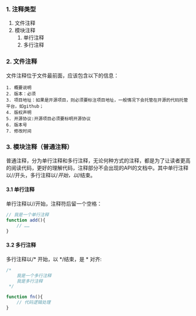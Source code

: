 ### 1. 注释类型

1. 文件注释
2. 模块注释
   1. 单行注释
   2. 多行注释

### 2. 文件注释

文件注释位于文件最前面，应该包含以下的信息：

 	1. 概要说明
 	2. 版本：必须
 	3. 项目地址：如果是开源项目，则必须要标注项目地址，一般情况下会托管在开源的代码托管平台，如github；
 	4. 版权声明
 	5. 开源协议:开源项目必须要标明开源协议
 	6. 版本号
 	7. 修改时间

### 3. 模块注释（普通注释）

普通注释，分为单行注释和多行注释，无论何种方式的注释，都是为了让读者更高的阅读代码，更好的理解代码，注释部分不会出现的API的文档中。其中单行注释以//开头，多行注释以/*开始，以*/结束。

#### 3.1 单行注释

单行注释以//开始，注释符后留一个空格：

```javascript
// 我是一个单行注释
function add(){
    // ……
}
```

#### 3.2 多行注释

多行注释以/* 开始，以 */结束，是 * 对齐:

```javascript
/*
    我是一个多行注释
    我是多行注释
 */

function fn(){
    // 代码逻辑处理
}
```